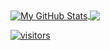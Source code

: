 <a href="https://github.com/ak-git1/ak-git1">
  <img align="center" src="https://github-readme-stats.vercel.app/api?username=ak-git1&show_icons=true&line_height=40&count_private=true&title_color=000000&text_color=000000&icon_color=ffff00&bg_color=FFFFFF" alt="My GitHub Stats" />
</a>
<a href="https://github.com/ak-git1/ak-git1">
  <img align="center" src="https://github-readme-stats.vercel.app/api/top-langs/?username=ak-git1&html&title_color=000000&text_color=000000&icon_color=2bbc8a&bg_color=#FFFFFF" />
</>
  
![visitors](https://visitor-badge.glitch.me/badge?page_id=ak-git1.visitor-badge.issue.1)
